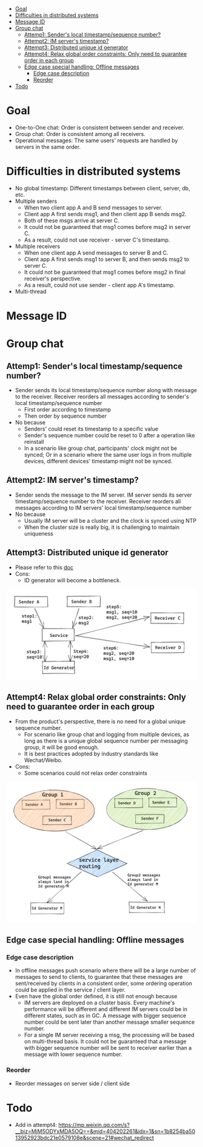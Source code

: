- [Goal](#goal)
- [Difficulties in distributed systems](#difficulties-in-distributed-systems)
- [Message ID](#message-id)
- [Group chat](#group-chat)
  - [Attemp1: Sender's local timestamp/sequence number?](#attemp1-senders-local-timestampsequence-number)
  - [Attempt2: IM server's timestamp?](#attempt2-im-servers-timestamp)
  - [Attempt3: Distributed unique id generator](#attempt3-distributed-unique-id-generator)
  - [Attempt4: Relax global order constraints: Only need to guarantee order in each group](#attempt4-relax-global-order-constraints-only-need-to-guarantee-order-in-each-group)
  - [Edge case special handling: Offline messages](#edge-case-special-handling-offline-messages)
    - [Edge case description](#edge-case-description)
    - [Reorder](#reorder)
- [Todo](#todo)

# Goal
* One-to-One chat: Order is consistent between sender and receiver. 
* Group chat: Order is consistent among all receivers. 
* Operational messages: The same users' requests are handled by servers in the same order.

# Difficulties in distributed systems
* No global timestamp: Different timestamps between client, server, db, etc. 
* Multiple senders
  * When two client app A and B send messages to server. 
  * Client app A first sends msg1, and then client app B sends msg2. 
  * Both of these msgs arrive at server C. 
  * It could not be guaranteed that msg1 comes before msg2 in server C. 
  * As a result, could not use receiver - server C's timestamp. 
* Multiple receivers
  * When one client app A send messages to server B and C. 
  * Client app A first sends msg1 to server B, and then sends msg2 to server C. 
  * It could not be guaranteed that msg1 comes before msg2 in final receiver's perspective. 
  * As a result, could not use sender - client app A's timestamp. 
* Multi-thread

# Message ID

# Group chat
## Attemp1: Sender's local timestamp/sequence number?
* Sender sends its local timestamp/sequence number along with message to the receiver. Receiver reorders all messages according to sender's local timestamp/sequence number
  * First order according to timestamp
  * Then order by sequence number
* No because
  * Senders' could reset its timestamp to a specific value
  * Sender's sequence number could be reset to 0 after a operation like reinstall
  * In a scenario like group chat, participants' clock might not be synced; Or in a scenario where the same user logs in from multiple devices, different devices' timestamp might not be synced.

## Attempt2: IM server's timestamp?
* Sender sends the message to the IM server. IM server sends its server timestamp/sequence number to the receiver. Receiver reorders all messages according to IM servers' local timestamp/sequence number
* No because
  * Usually IM server will be a cluster and the clock is synced using NTP
  * When the cluster size is really big, it is challenging to maintain uniqueness

## Attempt3: Distributed unique id generator
* Please refer to this [doc](https://eric-zhang-seattle.gitbook.io/mess-around/product-scenario/scenario_idgenerator)
* Cons: 
  * ID generator will become a bottleneck. 

![](../.gitbook/assets/im_ordering_uniqueId.png)

## Attempt4: Relax global order constraints: Only need to guarantee order in each group
* From the product's perspective, there is no need for a global unique sequence number.
  * For scenario like group chat and logging from multiple devices, as long as there is a unique global sequence number per messaging group, it will be good enough.
  * It is best practices adopted by industry standards like Wechat/Weibo.
* Cons:
  * Some scenarios could not relax order constraints

![](../.gitbook/assets/im_ordering_uniqueId_partialOrder.png)

## Edge case special handling: Offline messages
### Edge case description
* In offline messages push scenario where there will be a large number of messages to send to clients, to guarantee that these messages are sent/received by clients in a consistent order, some ordering operation could be applied in the service / client layer. 
* Even have the global order defined, it is still not enough because
  * IM servers are deployed on a cluster basis. Every machine's performance will be different and different IM servers could be in different states, such as in GC. A message with bigger sequence number could be sent later than another message smaller sequence number.
  * For a single IM server receiving a msg, the processing will be based on multi-thread basis. It could not be guaranteed that a message with bigger sequence number will be sent to receiver earlier than a message with lower sequence number.

### Reorder
* Reorder messages on server side / client side

# Todo
* Add in attempt4: https://mp.weixin.qq.com/s?__biz=MjM5ODYxMDA5OQ==&mid=404202261&idx=1&sn=1b8254ba5013952923bdc21e0579108e&scene=21#wechat_redirect